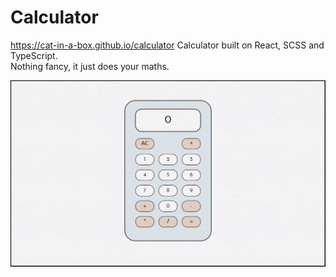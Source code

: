 # Calculator

https://cat-in-a-box.github.io/calculator 
Calculator built on React, SCSS and TypeScript. <br>
Nothing fancy, it just does your maths.<br>

![](screenshot.png)
